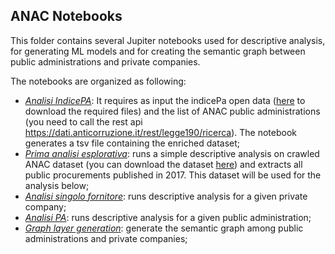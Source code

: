 
## ANAC Notebooks
This folder contains several Jupiter notebooks used for descriptive analysis, for generating ML models and for creating the semantic graph between public administrations and private companies.

The notebooks are organized as following:
- *[Analisi IndicePA](https://github.com/fabiana001/anacAnalysis/blob/master/notebooks/1_Analisi%20IndicePA.ipynb)*: It requires as input the indicePa open data ([here](http://www.indicepa.gov.it/documentale/n-opendata.php) to download the required files) and the list of ANAC public administrations (you need to call the rest api https://dati.anticorruzione.it/rest/legge190/ricerca). The notebook generates a tsv file containing the enriched dataset;
- *[Prima analisi esplorativa](https://github.com/fabiana001/anacAnalysis/blob/master/notebooks/2_Pima%20Analisi%20esplorativa%20ANAC.ipynb)*: runs a simple descriptive analysis on crawled ANAC dataset (you can download the dataset [here](https://cs2.cloudspc.it:8079/swift/v1/ANAC_dataset/crawled_data/anacDataset_1525953489668.csv)) and extracts all public procurements published in 2017. This dataset will be used for the analysis below;
- *[Analisi singolo fornitore](https://github.com/fabiana001/anacAnalysis/blob/master/notebooks/3_Analisi_singolo_fornitore.ipynb)*: runs descriptive analysis for a given private company;
- *[Analisi PA](https://github.com/fabiana001/anacAnalysis/blob/master/notebooks/4_Analisi_PA.ipynb)*: runs descriptive analysis for a given public administration;
- *[Graph layer generation](https://github.com/fabiana001/anacAnalysis/blob/master/notebooks/6_Graph_layer_generation.ipynb)*: generate the semantic graph among public administrations and private companies;     
